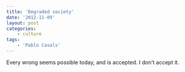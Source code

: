 ```yaml
---
title: 'Degraded society'
date: '2012-11-09'
layout: post
categories:
    - culture
tags:
    - 'Pablo Casals'
---
```


Every wrong seems possible today, and is accepted. I don’t accept it.